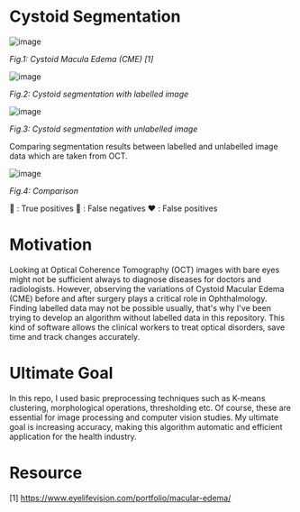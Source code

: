 # Cystoid Segmentation
![image](https://user-images.githubusercontent.com/57571696/110129188-b7809f80-7dd8-11eb-9b44-64c331b343ab.png)

*Fig.1: Cystoid Macula Edema (CME) [1]* 

![image](https://user-images.githubusercontent.com/57571696/110132020-ca48a380-7ddb-11eb-90b2-7b18a6bbd934.png)

*Fig.2: Cystoid segmentation with labelled image* 

![image](https://user-images.githubusercontent.com/57571696/110132141-e9473580-7ddb-11eb-90de-dfaa70234f1d.png)

*Fig.3: Cystoid segmentation with unlabelled image* 


 Comparing segmentation results between labelled and unlabelled image data which are taken from OCT. 
 
![image](https://user-images.githubusercontent.com/57571696/110146799-0be14a80-7dec-11eb-8c45-22ceba78d45b.png)

*Fig.4: Comparison* 

:green_heart: : True positives
:blue_heart: : False negatives
:heart: : False positives


# Motivation

Looking at Optical Coherence Tomography (OCT) images with bare eyes might not be sufficient always to diagnose diseases for doctors and radiologists. However, observing the variations of Cystoid Macular Edema (CME) before and after surgery plays a critical role in Ophthalmology. Finding labelled data may not be possible usually, that's why I've been trying to develop an algorithm without labelled data in this repository. This kind of software allows the clinical workers to treat optical disorders, save time and track changes accurately. 

# Ultimate Goal

In this repo, I used basic preprocessing techniques such as K-means clustering, morphological operations, thresholding etc. Of course, these are essential for image processing and computer vision studies. My ultimate goal is increasing accuracy, making this algorithm automatic and efficient application for the health industry.

# Resource

[1] https://www.eyelifevision.com/portfolio/macular-edema/

